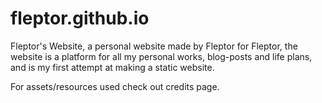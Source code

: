 # fleptor.github.io
Fleptor's Website, a personal website made by Fleptor for Fleptor,
the website is a platform for all my personal works, blog-posts and
life plans, and is my first attempt at making a static website.

For assets/resources used check out credits page.

